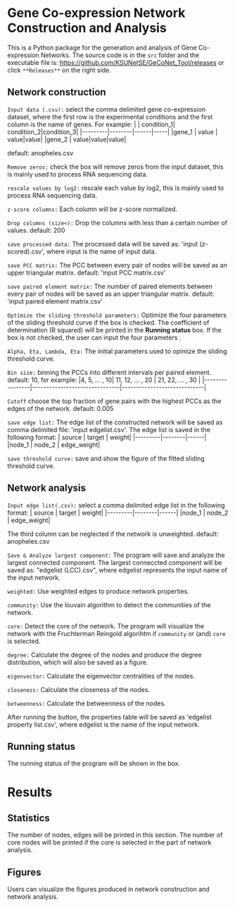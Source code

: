 ﻿# Gene Co-expression Network Construction and Analysis

This is a Python package for the generation and analysis of Gene Co-expression Networks. The source code is in the `src` folder and the executable file is: https://github.com/KSUNetSE/GeCoNet_Tool/releases or click `**Releases**` on the right side.

## Network construction

`Input data (.csv):`
select the comma delimited gene co-expression dataset, where the first row is the experimental conditions and the first column is the name of genes. For example:
|  | condition_1| condition_2|condition_3|
|---------|--------|------|-----|
|gene_1 | value | value|value|
|gene_2 | value|value|value|

default: anopheles.csv

`Remove zeros:`
check the box will remove zeros from the input dataset, this is mainly used to process RNA sequencing data.

`rescale values by log2:`
rescale each value by log2, this is mainly used to process RNA sequencing data.

`z-score columns:`
Each column will be z-score normalized.

`Drop columns (size<):`
Drop the columns with less than a certain number of values.
default: 200

`save processed data:`
The processed data will be saved as: 'input (z-scored).csv', where input is the name of input data. 

`save PCC matrix:`
The PCC between every pair of nodes will be saved as an upper triangular matrix.
default: 'input PCC matrix.csv'

`save paired element matrix:`
The number of paired elements between every pair of nodes will be saved as an upper triangular matrix.
default: 'input paired element matrix.csv'

`Optimize the sliding threshold parameters:`
Optimize the four parameters of the sliding threshold curve if the box is checked. The coefficient of determination (R squared) will be printed in the **Running status** box.
If the box is not checked, the user can input the four parameters .

`Alpha, Eta, Lambda, Eta:`
The initial parameters used to opimize the sliding  threshold curve.

`Bin size:`
 binning the PCCs into different intervals per paired element.
default: 10, for example:
|4, 5, ... , 10| 11, 12, ... , 20 | 21, 22, ... , 30 | 
|----------------|-------------------------------|-----------------------------|

`Cutoff`
 choose the top fraction of gene pairs with the highest PCCs as the edges of the network.
default: 0.005

`save edge list:`
The edge list of the constructed network will be saved as comma delimited file: 'input edgelist.csv'. The edge list is saved in the following format:
| source | target | weight|
|---------|--------|------|
|node_1 | node_2 | edge_weight|

`save threshold curve:`
save and show the figure of the fitted sliding threshold curve.

## Network analysis

`Input edge list(.csv):`
select a comma delimited edge list in the following format:
| source | target | weight|
|---------|--------|------|
|node_1 | node_2 | edge_weight|

The third column can be neglected if the network is unweighted.
default: anopheles.csv

`Save & Analyze largest component:`
The program will save and analyze the largest connected component. The largest conneccted component will be saved as: "edgelist (LCC).csv", where edgelist represents the input name of the input network.

`weighted:`
Use weighted edges to produce network properties.

`community:`
Use the louvain algorithm to detect the communities of the network. 

`core:`
Detect the core of the network. 
The program will visualize the network with the Fruchterman Reingold algorihtm if `community` or (and) `core` is selected.

`degree:`
Calculate the degree of the nodes and produce the degree distribution, which will also be saved as a figure.

`eigenvector:`
Calculate the eigenvector centralities of the nodes.

`closeness:`
Calculate the closeness of the nodes.

`betweenness:`
Calculate the betweenness of the nodes.

After running the button, the properties table will be saved as 'edgelist property list.csv', where edgelist is the name of the input network.

## Running status
The running status of the program will be shown in the box.

# Results
## Statistics
The number of nodes, edges will be printed in this section. The number of core nodes will be printed if the core is selected in the part of network analysis.
 
## Figures
Users can visualize the figures produced in network construction and network analysis.

